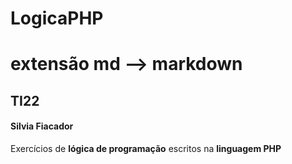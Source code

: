 # LogicaPHP
# extensão md --> markdown
## TI22
#### Silvia Fiacador

Exercícios de **lógica de programação** escritos na **linguagem PHP**
